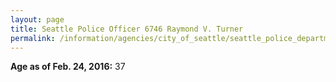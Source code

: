 ```yaml
---
layout: page
title: Seattle Police Officer 6746 Raymond V. Turner
permalink: /information/agencies/city_of_seattle/seattle_police_department/copbook/6746/
---
```


**Age as of Feb. 24, 2016:** 37
